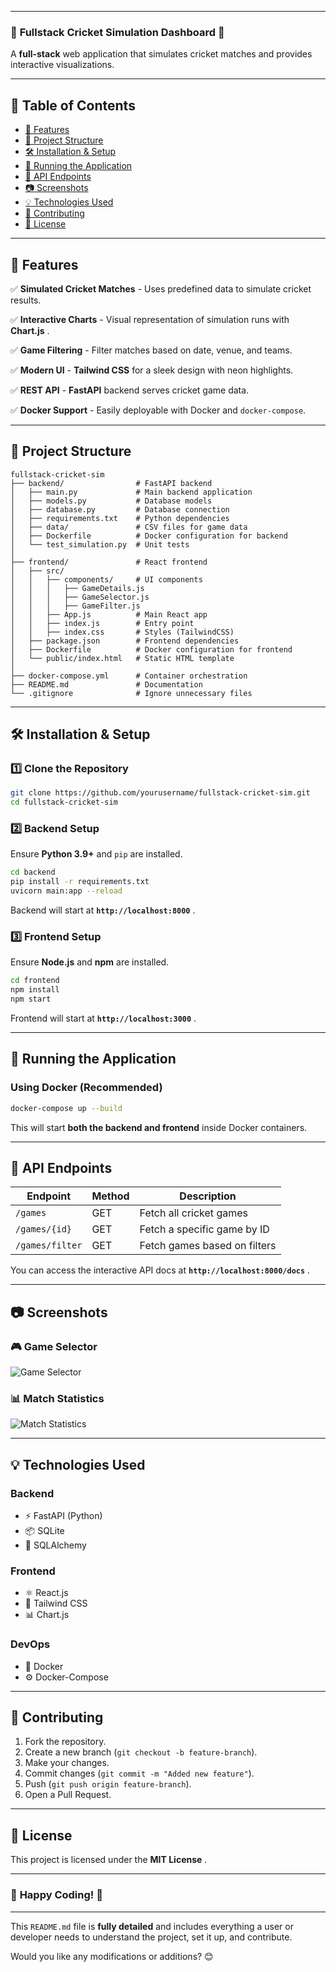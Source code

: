 
---

### 📌 **Fullstack Cricket Simulation Dashboard** 🏏

A **full-stack** web application that simulates cricket matches and provides interactive visualizations.

---

## 📜 **Table of Contents**

* [📌 Features](https://chatgpt.com/c/67a00f57-a2c0-8003-953f-84a960ec4f9c#features)
* [📂 Project Structure](https://chatgpt.com/c/67a00f57-a2c0-8003-953f-84a960ec4f9c#project-structure)
* [🛠 Installation &amp; Setup](https://chatgpt.com/c/67a00f57-a2c0-8003-953f-84a960ec4f9c#installation--setup)
* [🚀 Running the Application](https://chatgpt.com/c/67a00f57-a2c0-8003-953f-84a960ec4f9c#running-the-application)
* [🔗 API Endpoints](https://chatgpt.com/c/67a00f57-a2c0-8003-953f-84a960ec4f9c#api-endpoints)
* [📷 Screenshots](https://chatgpt.com/c/67a00f57-a2c0-8003-953f-84a960ec4f9c#screenshots)
* [💡 Technologies Used](https://chatgpt.com/c/67a00f57-a2c0-8003-953f-84a960ec4f9c#technologies-used)
* [🤝 Contributing](https://chatgpt.com/c/67a00f57-a2c0-8003-953f-84a960ec4f9c#contributing)
* [📝 License](https://chatgpt.com/c/67a00f57-a2c0-8003-953f-84a960ec4f9c#license)

---

## 📌 **Features**

✅ **Simulated Cricket Matches** - Uses predefined data to simulate cricket results.

✅ **Interactive Charts** - Visual representation of simulation runs with  **Chart.js** .

✅ **Game Filtering** - Filter matches based on date, venue, and teams.

✅ **Modern UI** - **Tailwind CSS** for a sleek design with neon highlights.

✅ **REST API** - **FastAPI** backend serves cricket game data.

✅ **Docker Support** - Easily deployable with Docker and `docker-compose`.

---

## 📂 **Project Structure**

```
fullstack-cricket-sim
├── backend/                # FastAPI backend
│   ├── main.py             # Main backend application
│   ├── models.py           # Database models
│   ├── database.py         # Database connection
│   ├── requirements.txt    # Python dependencies
│   ├── data/               # CSV files for game data
│   ├── Dockerfile          # Docker configuration for backend
│   └── test_simulation.py  # Unit tests
│
├── frontend/               # React frontend
│   ├── src/
│   │   ├── components/     # UI components
│   │   │   ├── GameDetails.js
│   │   │   ├── GameSelector.js
│   │   │   ├── GameFilter.js
│   │   ├── App.js          # Main React app
│   │   ├── index.js        # Entry point
│   │   ├── index.css       # Styles (TailwindCSS)
│   ├── package.json        # Frontend dependencies
│   ├── Dockerfile          # Docker configuration for frontend
│   └── public/index.html   # Static HTML template
│
├── docker-compose.yml      # Container orchestration
├── README.md               # Documentation
└── .gitignore              # Ignore unnecessary files
```

---

## 🛠 **Installation & Setup**

### **1️⃣ Clone the Repository**

```bash
git clone https://github.com/yourusername/fullstack-cricket-sim.git
cd fullstack-cricket-sim
```

### **2️⃣ Backend Setup**

Ensure **Python 3.9+** and `pip` are installed.

```bash
cd backend
pip install -r requirements.txt
uvicorn main:app --reload
```

Backend will start at  **`http://localhost:8000`** .

### **3️⃣ Frontend Setup**

Ensure **Node.js** and **npm** are installed.

```bash
cd frontend
npm install
npm start
```

Frontend will start at  **`http://localhost:3000`** .

---

## 🚀 **Running the Application**

### **Using Docker (Recommended)**

```bash
docker-compose up --build
```

This will start **both the backend and frontend** inside Docker containers.

---

## 🔗 **API Endpoints**

| Endpoint          | Method | Description                  |
| ----------------- | ------ | ---------------------------- |
| `/games`        | GET    | Fetch all cricket games      |
| `/games/{id}`   | GET    | Fetch a specific game by ID  |
| `/games/filter` | GET    | Fetch games based on filters |

You can access the interactive API docs at  **`http://localhost:8000/docs`** .

---

## 📷 **Screenshots**

### 🎮 **Game Selector**

![Game Selector](fullstack-cricket-sim/docs/GameSelectorImage.png)

### 📊 **Match Statistics**

![Match Statistics](fullstack-cricket-sim/docs/MatchStatsImage.png)

---

## 💡 **Technologies Used**

### **Backend**

* ⚡ FastAPI (Python)
* 📦 SQLite
* 🔹 SQLAlchemy

### **Frontend**

* ⚛ React.js
* 🎨 Tailwind CSS
* 📊 Chart.js

### **DevOps**

* 🐳 Docker
* ⚙️ Docker-Compose

---

## 🤝 **Contributing**

1. Fork the repository.
2. Create a new branch (`git checkout -b feature-branch`).
3. Make your changes.
4. Commit changes (`git commit -m "Added new feature"`).
5. Push (`git push origin feature-branch`).
6. Open a Pull Request.

---

## 📝 **License**

This project is licensed under the  **MIT License** .

---

### 🎉 **Happy Coding!** 🚀

---

This `README.md` file is **fully detailed** and includes everything a user or developer needs to understand the project, set it up, and contribute.

Would you like any modifications or additions? 😊
